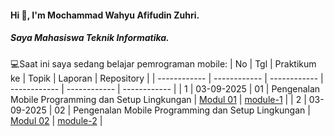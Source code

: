 #### Hi 👋, I'm Mochammad Wahyu Afifudin Zuhri. 
##### Saya Mahasiswa Teknik Informatika.

💻Saat ini saya sedang belajar pemrograman mobile:
| No  | Tgl  | Praktikum ke  | Topik  | Laporan | Repository |
| ------------ | ------------ | ------------ | ------------ | ------------ | ------------ | 
|  1 | 03-09-2025  | 01  | Pengenalan Mobile Programming dan Setup Lingkungan  | [Modul 01](https://docs.google.com/document/d/1aVRJTNYvTpJY1oBlYQX1pxzbSQFfJ98n/edit?usp=sharing&ouid=104944616880503288967&rtpof=true&sd=true "Modul 01") | [module-1](https://github.com/WahyuAfifudin/mobile-practicum-module-1 "program-module-1") |
|  2 | 03-09-2025  | 02  | Pengenalan Mobile Programming dan Setup Lingkungan  | [Modul 02](https://drive.google.com/file/d/1dXOSIK_5tTSV_tXfoyjeNrbvK8b50mKe/view?usp=sharing "Modul 02") | [module-2](https://github.com/WahyuAfifudin/mobile-practicum-module-1 "program-module-1") |

